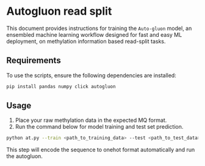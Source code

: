 # Autogluon read split

This document provides instructions for training the `Auto-gluon` model, an ensembled machine learning workflow designed for fast and easy ML deployment, on methylation information based read-split tasks.

## Requirements
To use the scripts, ensure the following dependencies are installed:

```bash
pip install pandas numpy click autogluon
```


## Usage

1. Place your raw methylation data in the expected MQ format.
2. Run the command below for model training and test set prediction.
```bash
python at.py --train <path_to_training_data> --test <path_to_test_data> --usem <bool> --output <path_to_output_directory>
```
This step will encode the sequence to onehot format automatically and run the autogluon.

